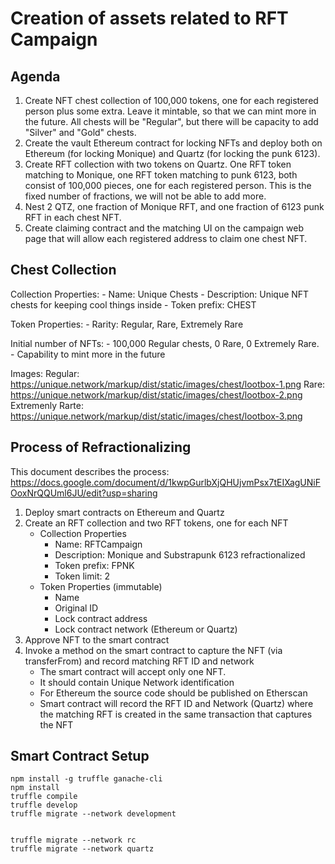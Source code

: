 # Creation of assets related to RFT Campaign

## Agenda

1. Create NFT chest collection of 100,000 tokens, one for each registered person plus some extra. Leave it mintable, so that we can mint more in the future. All chests will be "Regular", but there will be capacity to add "Silver" and "Gold" chests.
2. Create the vault Ethereum contract for locking NFTs and deploy both on Ethereum (for locking Monique) and Quartz (for locking the punk 6123).
3. Create RFT collection with two tokens on Quartz. One RFT token matching to Monique, one RFT token matching to punk 6123, both consist of 100,000 pieces, one for each registered person. This is the fixed number of fractions, we will not be able to add more.
4. Nest 2 QTZ, one fraction of Monique RFT, and one fraction of 6123 punk RFT in each chest NFT.
5. Create claiming contract and the matching UI on the campaign web page that will allow each registered address to claim one chest NFT.

## Chest Collection

Collection Properties:
    - Name: Unique Chests
    - Description: Unique NFT chests for keeping cool things inside
    - Token prefix: CHEST

Token Properties:
    - Rarity: Regular, Rare, Extremely Rare

Initial number of NFTs:
    - 100,000 Regular chests, 0 Rare, 0 Extremely Rare.
    - Capability to mint more in the future

Images:
    Regular: https://unique.network/markup/dist/static/images/chest/lootbox-1.png
    Rare: https://unique.network/markup/dist/static/images/chest/lootbox-2.png
    Extremenly Rarte: https://unique.network/markup/dist/static/images/chest/lootbox-3.png

## Process of Refractionalizing

This document describes the process:
https://docs.google.com/document/d/1kwpGurlbXjQHUjvmPsx7tEIXagUNiFOoxNrQQUml6JU/edit?usp=sharing

1. Deploy smart contracts on Ethereum and Quartz
2. Create an RFT collection and two RFT tokens, one for each NFT
    - Collection Properties
        - Name: RFTCampaign
        - Description: Monique and Substrapunk 6123 refractionalized
        - Token prefix: FPNK
        - Token limit: 2
    - Token Properties (immutable)
        - Name
        - Original ID
        - Lock contract address
        - Lock contract network (Ethereum or Quartz)
3. Approve NFT to the smart contract
4. Invoke a method on the smart contract to capture the NFT (via transferFrom) and record matching RFT ID and network
    - The smart contract will accept only one NFT.
    - It should contain Unique Network identification
    - For Ethereum the source code should be published on Etherscan
    - Smart contract will record the RFT ID and Network (Quartz) where the matching RFT is created in the same transaction that captures the NFT


## Smart Contract Setup

```
npm install -g truffle ganache-cli
npm install
truffle compile
truffle develop
truffle migrate --network development


truffle migrate --network rc
truffle migrate --network quartz

```